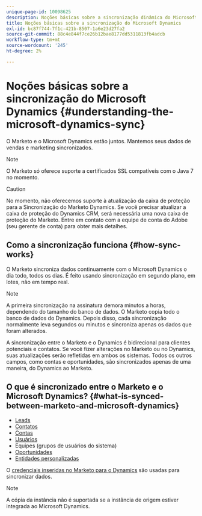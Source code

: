 ```yaml
---
unique-page-id: 10098625
description: Noções básicas sobre a sincronização dinâmica do Microsoft - Documentos do Marketo - Documentação do produto
title: Noções básicas sobre a sincronização do Microsoft Dynamics
exl-id: bc87f744-7f1c-421b-8507-1a6e23d27fa2
source-git-commit: 88c4e844f7ce26b12bae8177dd5311813fb4adcb
workflow-type: tm+mt
source-wordcount: '245'
ht-degree: 2%

---
```


# Noções básicas sobre a sincronização do Microsoft Dynamics {#understanding-the-microsoft-dynamics-sync}

O Marketo e o Microsoft Dynamics estão juntos. Mantemos seus dados de vendas e marketing sincronizados.

>[!NOTE]
>
>O Marketo só oferece suporte a certificados SSL compatíveis com o Java 7 no momento.

>[!CAUTION]
>
>No momento, não oferecemos suporte à atualização da caixa de proteção para a Sincronização do Marketo Dynamics. Se você precisar atualizar a caixa de proteção do Dynamics CRM, será necessária uma nova caixa de proteção do Marketo. Entre em contato com a equipe de conta do Adobe (seu gerente de conta) para obter mais detalhes.

## Como a sincronização funciona {#how-sync-works}

O Marketo sincroniza dados continuamente com o Microsoft Dynamics o dia todo, todos os dias. É feito usando sincronização em segundo plano, em lotes, não em tempo real.

>[!NOTE]
>
>A primeira sincronização na assinatura demora minutos a horas, dependendo do tamanho do banco de dados. O Marketo copia todo o banco de dados do Dynamics. Depois disso, cada sincronização normalmente leva segundos ou minutos e sincroniza apenas os dados que foram alterados.

A sincronização entre o Marketo e o Dynamics é bidirecional para clientes potenciais e contatos. Se você fizer alterações no Marketo ou no Dynamics, suas atualizações serão refletidas em ambos os sistemas. Todos os outros campos, como contas e oportunidades, são sincronizados apenas de uma maneira, do Dynamics ao Marketo.

## O que é sincronizado entre o Marketo e o Microsoft Dynamics? {#what-is-synced-between-marketo-and-microsoft-dynamics}

* [Leads](/help/marketo/product-docs/crm-sync/microsoft-dynamics-sync/microsoft-dynamics-sync-details/microsoft-dynamics-sync-lead-sync.md)
* [Contatos](/help/marketo/product-docs/crm-sync/microsoft-dynamics-sync/microsoft-dynamics-sync-details/microsoft-dynamics-sync-contact-sync.md)
* [Contas](/help/marketo/product-docs/crm-sync/microsoft-dynamics-sync/microsoft-dynamics-sync-details/microsoft-dynamics-sync-account-sync.md)
* [Usuários](/help/marketo/product-docs/crm-sync/microsoft-dynamics-sync/microsoft-dynamics-sync-details/microsoft-dynamics-sync-user-sync.md)
* Equipes (grupos de usuários do sistema)
* [Oportunidades](/help/marketo/product-docs/crm-sync/microsoft-dynamics-sync/microsoft-dynamics-sync-details/microsoft-dynamics-sync-opportunity-sync.md)
* [Entidades personalizadas](/help/marketo/product-docs/crm-sync/microsoft-dynamics-sync/microsoft-dynamics-sync-details/enable-sync-for-a-custom-entity.md)

O [credenciais inseridas no Marketo para o Dynamics](/help/marketo/product-docs/crm-sync/microsoft-dynamics-sync/sync-setup/microsoft-dynamics-365-with-ropc-connection/step-2-of-4-set-up.md) são usadas para sincronizar dados.

>[!NOTE]
>
>A cópia da instância não é suportada se a instância de origem estiver integrada ao Microsoft Dynamics.
